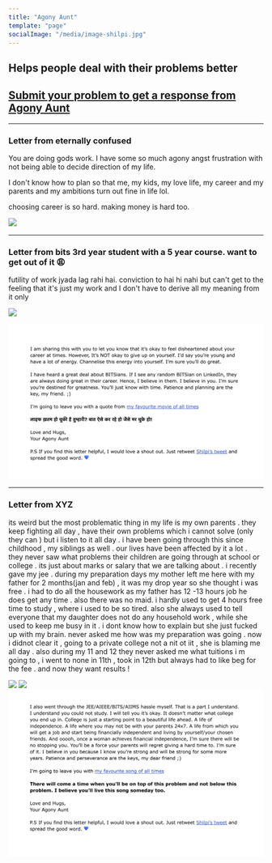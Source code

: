 ```yaml
---
title: "Agony Aunt"
template: "page"
socialImage: "/media/image-shilpi.jpg"
---
```


<h2>Helps people deal with their problems better<h2>
<h2><a href="https://docs.google.com/forms/d/e/1FAIpQLSe1_3BsgumBwHLW0HPBoMudRgVEoCPj3sPGVTV6LZDz2ziWHg/viewform" target="_blank">
Submit your problem to get a response from Agony Aunt</a></h2>

<hr>
<h3>Letter from eternally confused</h3>
<p>You are doing gods work. I have some so much agony angst frustration with not being able to decide direction of my life. 

I don't know how to plan so that me, my kids, my love life, my career and my parents and my ambitions turn out fine in life lol. 

choosing career is so hard. making money is hard too.</p>

<img src="/agony_aunt_letters/1_eternallyconfused_career.jpeg"  />

<hr>

<h3>Letter from bits 3rd year student with a 5 year course. want to get out of it 😩</h3>
<p>futility of work jyada lag rahi hai. conviction to hai hi nahi but can't get to the feeling that it's just my work and I don't have to derive all my meaning from it only 
</p>

<body><img src="/agony_aunt_letters/2_1_bitsstudent_career.jpeg" style=margin: 5px 5px 5px 5px; />

<img src="/agony_aunt_letters/2_2_bitsstudent_career.jpeg"  /></body>


<hr>

<h3>Letter from XYZ</h3>
<p>its weird but the most problematic thing in my life is my own parents . they keep fighting all day , have their own problems which i cannot solve (only they can ) but i listen to it all day . i have been going through this since childhood , my siblings as well . our lives have been affected by it a lot . they never saw what problems their children are going through at school or college . its just about marks or salary that we are talking about .
i recently gave my jee . during my preparation days my mother left me here with my father for 2 months(jan and feb) , it was my drop year so she thought i was free . i had to do all the housework as my father has 12 -13 hours job he does get any time . also there was no maid.
i hardly used to get 4 hours free time to study , where i used to be so tired. also she always used to tell everyone that my daughter does not do any household work , while she used to keep me busy in it . i dont know how to explain but she just fucked up with my brain. never asked me how was my preparation was going . now i didnot clear it , going to a private college not a nit ot iit , she is blaming me all day .
also during my 11 and 12 they never asked me what tuitions i m going to , i went to none in 11th , took in 12th but always had to like beg for the fee . and now they want results !

</p>

<body><img src="/agony_aunt_letters/3_1_xyz.jpeg"  style=margin: 5px 5px 5px 5px; />
<img src="/agony_aunt_letters/3_2_xyz.jpeg" style=margin: 5px 5px 5px 5px; />
<img src="/agony_aunt_letters/3_3_xyz.jpeg" style=margin: 5px 5px 5px 5px;  /></body>




<!-- 
  <form action="https://docs.google.com/forms/d/e/1FAIpQLSe1_3BsgumBwHLW0HPBoMudRgVEoCPj3sPGVTV6LZDz2ziWHg/viewform">
    <button type="submit" >Submit your problem to get a response from Agony Aunt</button>
  </form> -->

<!-- <div align="center">
<embed src="https://calendly.com/shilpiagrawal/salad-with-shilpi"  style="min-width:800px;height:630px "> </embed>
<script type="text/javascript" src="https://assets.calendly.com/assets/external/widget.js"></script>
<div> -->
<!-- Calendly inline widget end -->
